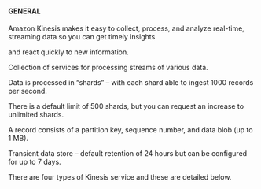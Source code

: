 #### GENERAL

Amazon Kinesis makes it easy to collect, process, and analyze real-time,
streaming data so you can get timely insights

and react quickly to new information.

Collection of services for processing streams of various data.

Data is processed in “shards” – with each shard able to ingest 1000 records per
second.

There is a default limit of 500 shards, but you can request an increase to
unlimited shards.

A record consists of a partition key, sequence number, and data blob (up to 1
MB).

Transient data store – default retention of 24 hours but can be configured for
up to 7 days.

There are four types of Kinesis service and these are detailed below.

